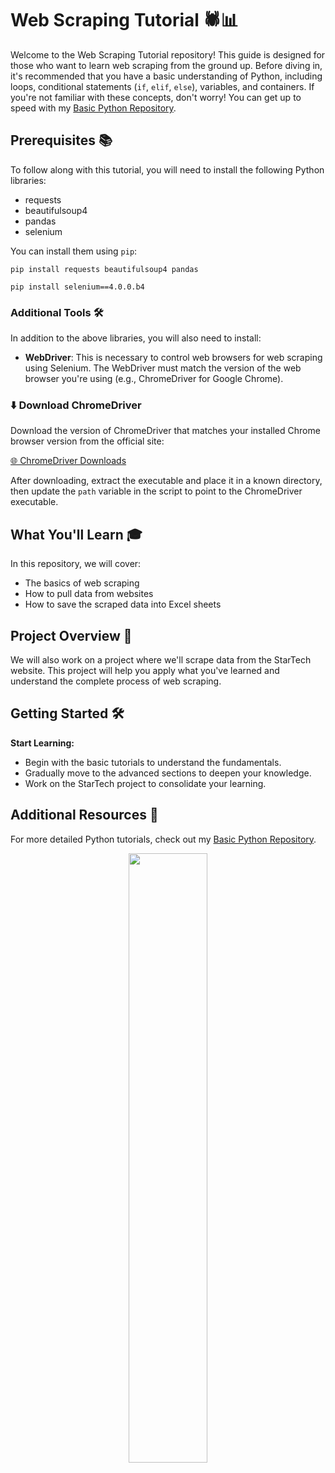 # Web Scraping Tutorial 🕷️📊

Welcome to the Web Scraping Tutorial repository! This guide is designed for those who want to learn web scraping from the ground up. Before diving in, it's recommended that you have a basic understanding of Python, including loops, conditional statements (`if`, `elif`, `else`), variables, and containers. If you're not familiar with these concepts, don't worry! You can get up to speed with my [Basic Python Repository](https://github.com/durjoy5327/Python-Basic-and-DSA-Python-/tree/main/Python%20Basic).

## Prerequisites 📚

To follow along with this tutorial, you will need to install the following Python libraries:
<ul>
  <li>requests</li>
  <li>beautifulsoup4</li>
  <li>pandas</li>
  <li>selenium</li>
</ul>

You can install them using <code>pip</code>:
<pre><code>pip install requests beautifulsoup4 pandas</code></pre>
<pre><code>pip install selenium==4.0.0.b4</code></pre>
### Additional Tools 🛠️
In addition to the above libraries, you will also need to install:
- **WebDriver**: This is necessary to control web browsers for web scraping using Selenium. The WebDriver must match the version of the web browser you're using (e.g., ChromeDriver for Google Chrome).

<h3>⬇️ Download ChromeDriver</h3>
<p>Download the version of ChromeDriver that matches your installed Chrome browser version from the official site:</p>
<p><a href="https://sites.google.com/chromium.org/driver/downloads">🌐 ChromeDriver Downloads</a></p>

<p>After downloading, extract the executable and place it in a known directory, then update the <code>path</code> variable in the script to point to the ChromeDriver executable.</p>

## What You'll Learn 🎓

In this repository, we will cover:
<ul>
  <li>The basics of web scraping</li>
  <li>How to pull data from websites</li>
  <li>How to save the scraped data into Excel sheets</li>
</ul>

## Project Overview 🚀

We will also work on a project where we'll scrape data from the StarTech website. This project will help you apply what you've learned and understand the complete process of web scraping.

## Getting Started 🛠️

<strong>Start Learning:</strong>
<ul>
  <li>Begin with the basic tutorials to understand the fundamentals.</li>
  <li>Gradually move to the advanced sections to deepen your knowledge.</li>
  <li>Work on the StarTech project to consolidate your learning.</li>
</ul>

## Additional Resources 🔗

For more detailed Python tutorials, check out my [Basic Python Repository](https://github.com/durjoy5327/Python-Basic-and-DSA-Python-/tree/main/Python%20Basic).

<p align="center">
  <img width="50%" height="50%" src="https://i.pinimg.com/originals/b0/1d/df/b01ddf257d18c8a9b41e0502161d580c.gif" width="200"/>
</p>
